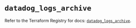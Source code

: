 # `datadog_logs_archive`

Refer to the Terraform Registry for docs: [`datadog_logs_archive`](https://registry.terraform.io/providers/datadog/datadog/3.50.0/docs/resources/logs_archive).
